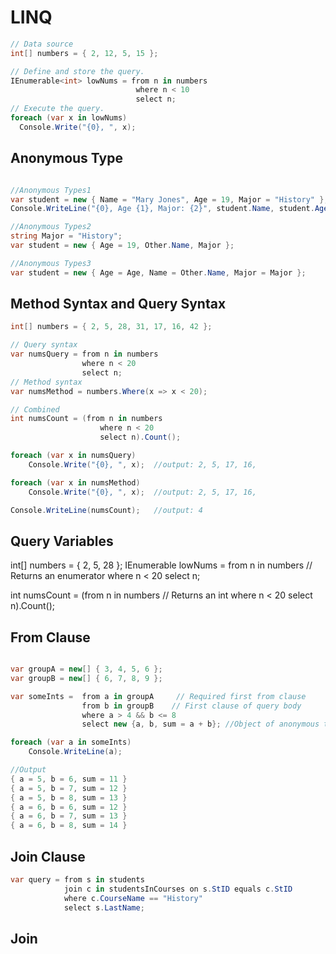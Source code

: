 # LINQ


```cs
// Data source
int[] numbers = { 2, 12, 5, 15 };

// Define and store the query.
IEnumerable<int> lowNums = from n in numbers
                            where n < 10
                            select n;
// Execute the query.
foreach (var x in lowNums) 
  Console.Write("{0}, ", x);

```


## Anonymous Type
```cs

//Anonymous Types1
var student = new { Name = "Mary Jones", Age = 19, Major = "History" };
Console.WriteLine("{0}, Age {1}, Major: {2}", student.Name, student.Age, student.Major);

//Anonymous Types2
string Major = "History";
var student = new { Age = 19, Other.Name, Major };

//Anonymous Types3
var student = new { Age = Age, Name = Other.Name, Major = Major };
```



## Method Syntax and Query Syntax
```cs
int[] numbers = { 2, 5, 28, 31, 17, 16, 42 };

// Query syntax
var numsQuery = from n in numbers 
                where n < 20
                select n;
// Method syntax
var numsMethod = numbers.Where(x => x < 20);

// Combined
int numsCount = (from n in numbers 
                    where n < 20
                    select n).Count();

foreach (var x in numsQuery)
    Console.Write("{0}, ", x);  //output: 2, 5, 17, 16,

foreach (var x in numsMethod)
    Console.Write("{0}, ", x);  //output: 2, 5, 17, 16,

Console.WriteLine(numsCount);   //output: 4

```

## Query Variables


int[] numbers = { 2, 5, 28 };
IEnumerable<int> lowNums = from n in numbers // Returns an enumerator
                            where n < 20
                            select n;
                            
int numsCount = (from n in numbers // Returns an int
                    where n < 20
                    select n).Count();


## From Clause
```cs

var groupA = new[] { 3, 4, 5, 6 };
var groupB = new[] { 6, 7, 8, 9 };

var someInts =  from a in groupA     // Required first from clause
                from b in groupB    // First clause of query body
                where a > 4 && b <= 8
                select new {a, b, sum = a + b}; //Object of anonymous type

foreach (var a in someInts)
    Console.WriteLine(a);

//Output        
{ a = 5, b = 6, sum = 11 }
{ a = 5, b = 7, sum = 12 }
{ a = 5, b = 8, sum = 13 }
{ a = 6, b = 6, sum = 12 }
{ a = 6, b = 7, sum = 13 }
{ a = 6, b = 8, sum = 14 }

```



## Join Clause
```cs
var query = from s in students
            join c in studentsInCourses on s.StID equals c.StID
            where c.CourseName == "History"
            select s.LastName;
```




## Join
```cs

```


